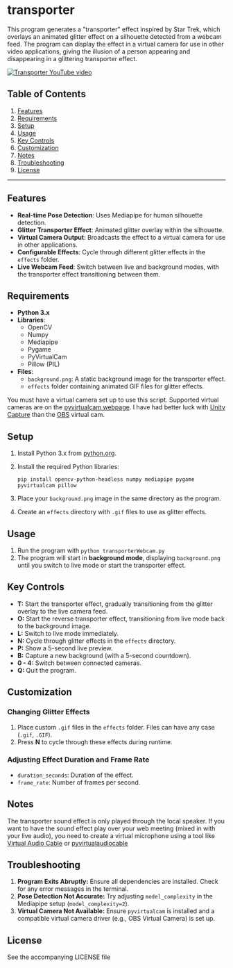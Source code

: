 # transporter

This program generates a "transporter" effect inspired by Star Trek, which overlays an animated glitter effect on a silhouette detected from a webcam feed. The program can display the effect in a virtual camera for use in other video applications, giving the illusion of a person appearing and disappearing in a glittering transporter effect.

[![Transporter YouTube video](http://img.youtube.com/vi/A2Y3eXzG_xU/0.jpg)](http://www.youtube.com/watch?v=A2Y3eXzG_xU "Transporter Demo")

## Table of Contents

1. [Features](#features)
2. [Requirements](#requirements)
3. [Setup](#setup)
4. [Usage](#usage)
5. [Key Controls](#key-controls)
6. [Customization](#customization)
7. [Notes](#notes)
8. [Troubleshooting](#troubleshooting)
9. [License](#license)

---

## Features

- **Real-time Pose Detection**: Uses Mediapipe for human silhouette detection.
- **Glitter Transporter Effect**: Animated glitter overlay within the silhouette.
- **Virtual Camera Output**: Broadcasts the effect to a virtual camera for use in other applications.
- **Configurable Effects**: Cycle through different glitter effects in the `effects` folder.
- **Live Webcam Feed**: Switch between live and background modes, with the transporter effect transitioning between them.

## Requirements

- **Python 3.x**
- **Libraries**:
  - OpenCV
  - Numpy
  - Mediapipe
  - Pygame
  - PyVirtualCam
  - Pillow (PIL)
- **Files**:
  - `background.png`: A static background image for the transporter effect.
  - `effects` folder containing animated GIF files for glitter effects.
  
You must have a virtual camera set up to use this script. Supported virtual cameras are on the [pyvirtualcam webpage](https://pypi.org/project/pyvirtualcam/). I have had better luck with [Unity Capture](https://github.com/schellingb/UnityCapture) than the [OBS](https://obsproject.com/) virtual cam. 

## Setup

1. Install Python 3.x from [python.org](https://www.python.org/downloads/).
2. Install the required Python libraries:

   ```pip install opencv-python-headless numpy mediapipe pygame pyvirtualcam pillow```
   
3. Place your `background.png` image in the same directory as the program.
4. Create an `effects` directory with `.gif` files to use as glitter effects.

## Usage

1. Run the program with 
   ```python transporterWebcam.py```
2. The program will start in **background mode**, displaying `background.png` until you switch to live mode or start the transporter effect.

## Key Controls
* **T:** Start the transporter effect, gradually transitioning from the glitter overlay to the live camera feed.
* **O:** Start the reverse transporter effect, transitioning from live mode back to the background image.
* **L:** Switch to live mode immediately.
* **N:** Cycle through glitter effects in the `effects` directory.
* **P:** Show a 5-second live preview.
* **B:** Capture a new background (with a 5-second countdown).
* **0 - 4:** Switch between connected cameras.
* **Q:** Quit the program.

## Customization
### Changing Glitter Effects
1. Place custom `.gif` files in the `effects` folder. Files can have any case (`.gif`, `.GIF`).
2. Press **N** to cycle through these effects during runtime.

### Adjusting Effect Duration and Frame Rate
* `duration_seconds`: Duration of the effect.
* `frame_rate`: Number of frames per second.

## Notes
The transporter sound effect is only played through the local speaker. If you want to have the sound effect play over your web meeting (mixed in with your live audio), you need to create a virtual microphone using a tool like [Virtual Audio Cable](https://vac.muzychenko.net/en/) or [pyvirtualaudiocable](https://github.com/dynopii/pyvirtualaudiocable)

## Troubleshooting
1. **Program Exits Abruptly:** Ensure all dependencies are installed. Check for any error messages in the terminal.
2. **Pose Detection Not Accurate:** Try adjusting `model_complexity` in the Mediapipe setup (`model_complexity=2`).
3. **Virtual Camera Not Available:** Ensure `pyvirtualcam` is installed and a compatible virtual camera driver (e.g., OBS Virtual Camera) is set up.

## License 
See the accompanying LICENSE file
